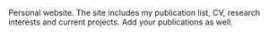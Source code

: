Personal website. The site includes my publication list, CV, research interests and current projects. 
Add your publications as well. 
